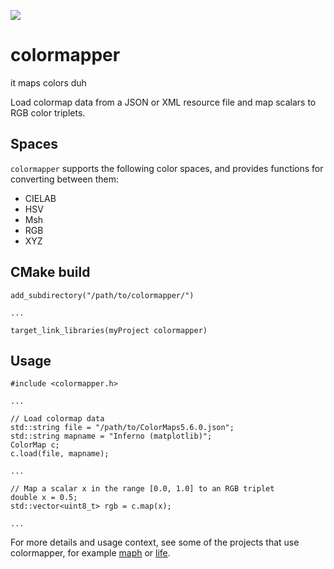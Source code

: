 ![](https://github.com/JeffIrwin/colormapper/workflows/CI/badge.svg)
# colormapper
it maps colors duh

Load colormap data from a JSON or XML resource file and map scalars to RGB color triplets.

## Spaces
`colormapper` supports the following color spaces, and provides functions for converting between them:
- CIELAB
- HSV
- Msh
- RGB
- XYZ

## CMake build

    add_subdirectory("/path/to/colormapper/")
    
    ...
    
    target_link_libraries(myProject colormapper)

## Usage

    #include <colormapper.h>
    
    ...
    
    // Load colormap data
    std::string file = "/path/to/ColorMaps5.6.0.json";
    std::string mapname = "Inferno (matplotlib)";
    ColorMap c;
    c.load(file, mapname);
    
    ...
    
    // Map a scalar x in the range [0.0, 1.0] to an RGB triplet
    double x = 0.5;
    std::vector<uint8_t> rgb = c.map(x);
    
    ...
    
For more details and usage context, see some of the projects that use colormapper, for example [maph](https://github.com/JeffIrwin/maph) or [life](https://github.com/JeffIrwin/life).
